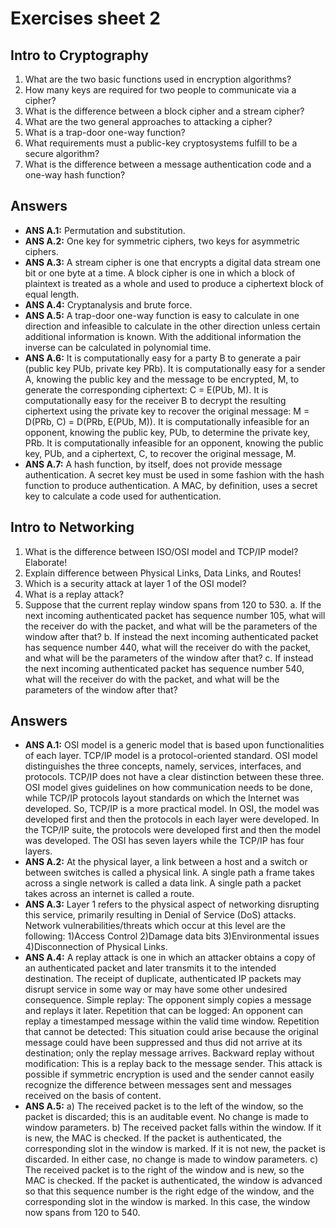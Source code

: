 # Exercises sheet 2

## Intro to Cryptography 

1. What are the two basic functions used in encryption algorithms?
2. How many keys are required for two people to communicate via a cipher?
3. What is the difference between a block cipher and a stream cipher?
4. What are the two general approaches to attacking a cipher?
5. What is a trap-door one-way function?
6. What requirements must a public-key cryptosystems fulfill to be a secure algorithm?
7. What is the difference between a message authentication code and a one-way hash function?


## Answers
- **ANS A.1:** Permutation and substitution. 
- **ANS A.2:** One key for symmetric ciphers, two keys for asymmetric ciphers.
- **ANS A.3:** A stream cipher is one that encrypts a digital data stream one bit or one byte at a time. A block cipher is one in which a block of plaintext is treated as a whole and used to produce a ciphertext block of equal length.
- **ANS A.4:** Cryptanalysis and brute force.
- **ANS A.5:** A trap-door one-way function is easy to calculate in one direction and infeasible to calculate in the other direction unless certain additional information is known. With the additional information the inverse can be calculated in polynomial time.
- **ANS A.6:** It is computationally easy for a party B to generate a pair (public key PUb, private key PRb). It is computationally easy for a sender A, knowing the public key and the message to be encrypted, M, to generate the corresponding ciphertext: C = E(PUb, M). It is computationally easy for the receiver B to decrypt the resulting ciphertext using the private key to recover the original message: M = D(PRb, C) = D(PRb, E(PUb, M)). It is computationally infeasible for an opponent, knowing the public key, PUb, to determine the private key, PRb. It is computationally infeasible for an opponent, knowing the public key, PUb, and a ciphertext, C, to recover the original message, M. 
- **ANS A.7:** A hash function, by itself, does not provide message authentication. A secret key must be used in some fashion with the hash function to produce authentication. A MAC, by definition, uses a secret key to calculate a code used for authentication.


## Intro to Networking 

1. What is the difference between ISO/OSI model and TCP/IP model? Elaborate!
2. Explain difference between Physical Links, Data Links, and Routes!
3. Which is a security attack at layer 1 of the OSI model?
4. What is a replay attack?
5. Suppose that the current replay window spans from 120 to 530.
a. If the next incoming authenticated packet has sequence number 105, what will the receiver do with the packet, and what will be the parameters of the window after that?
b. If instead the next incoming authenticated packet has sequence number 440, what will the receiver do with the packet, and what will be the parameters of the window after that?
c. If instead the next incoming authenticated packet has sequence number 540, what will the receiver do with the packet, and what will be the parameters of the window after that?

## Answers
- **ANS A.1:** OSI model is a generic model that is based upon functionalities of each layer. TCP/IP model is a protocol-oriented standard.
OSI model distinguishes the three concepts, namely, services, interfaces, and protocols. TCP/IP does not have a clear distinction between these three.
OSI model gives guidelines on how communication needs to be done, while TCP/IP protocols layout standards on which the Internet was developed. So, TCP/IP is a more practical model. In OSI, the model was developed first and then the protocols in each layer were developed. In the TCP/IP suite, the protocols were developed first and then the model was developed. The OSI has seven layers while the TCP/IP has four layers.
- **ANS A.2:** At the physical layer, a link between a host and a switch or between switches is called a physical link. A single path a frame takes across a single network is called a data link. A single path a packet takes across an internet is called a route.
- **ANS A.3:** Layer 1 refers to the physical aspect of networking disrupting this service, primarily resulting in Denial of Service (DoS) attacks. Network vulnerabilities/threats which occur at this level are the following: 1)Access Control 2)Damage data bits 3)Environmental issues 4)Disconnection of Physical Links.
- **ANS A.4:** A replay attack is one in which an attacker obtains a copy of an authenticated packet and later transmits it to the intended destination. The receipt of duplicate, authenticated IP packets may disrupt service in some way or may have some other undesired consequence. Simple replay: The opponent simply copies a message and replays it later. Repetition that can be logged: An opponent can replay a timestamped message within the valid time window. Repetition that cannot be detected: This situation could arise because the original message could have been suppressed and thus did not arrive at its destination; only the replay message arrives. Backward replay without modification: This is a replay back to the message sender. This attack is possible if symmetric encryption is used and the sender cannot easily recognize the difference between messages sent and messages received on the basis of content.
- **ANS A.5:** a) The received packet is to the left of the window, so the packet is discarded; this is an auditable event. No change is made to window parameters. b) The received packet falls within the window. If it is new, the MAC is checked. If the packet is authenticated, the corresponding slot in the window is marked. If it is not new, the packet is discarded. In either case, no change is made to window parameters. c) The received packet is to the right of the window and is new, so the MAC is checked. If the packet is authenticated, the window is advanced so that this sequence number is the right edge of the window, and the corresponding slot in the window is marked. In this case, the window now spans from 120 to 540.


